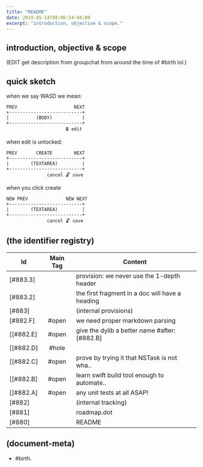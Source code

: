```yaml
---
title: "README"
date: 2019-05-14T08:06:54-04:00
excerpt: "introduction, objective & scope."
---
```

## introduction, objective & scope

(EDIT get description from groupchat from around the time of #birth lol.)


## quick sketch

when we say WASD we mean:

    PREV                     NEXT
    +---------------------------+
    |          (BODY)           |
    +---------------------------+
                          🔒 edit


when edit is unlocked:

    PREV       CREATE        NEXT
    +---------------------------+
    |        (TEXTAREA)         |
    +---------------------------+
                   cancel 🔓 save


when you click create

    NEW PREV              NEW NEXT
    +---------------------------+
    |        (TEXTAREA)         |
    +---------------------------+
                   cancel 🔓 save






## (the identifier registry)

|Id                         | Main Tag | Content
|---------------------------|:-----:|---
|[#883.3]                   |       | provision: we never use the 1-depth header
|[#883.2]                   |       | the first fragment in a doc will have a heading
|[#883]                     |       | (internal provisions)
|[#882.F]                   | #open | we need proper markdown parsing
[[#882.E]                   | #open | give the dylib a better name #after:[#882.B]
[[#882.D]                   | #hole |
[[#882.C]                   | #open | prove by trying it that NSTask is not wha..
[[#882.B]                   | #open | learn swift build tool enough to automate..
[[#882.A]                   | #open | any unit tests at all ASAP!
|[#882]                     |       | (internal tracking)
|[#881]                     |       | roadmap.dot
|[#880]                     |       | README




## (document-meta)

  - #birth.
